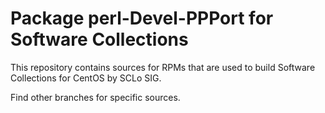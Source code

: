 # Package perl-Devel-PPPort for Software Collections

This repository contains sources for RPMs that are used
to build Software Collections for CentOS by SCLo SIG.

Find other branches for specific sources.
